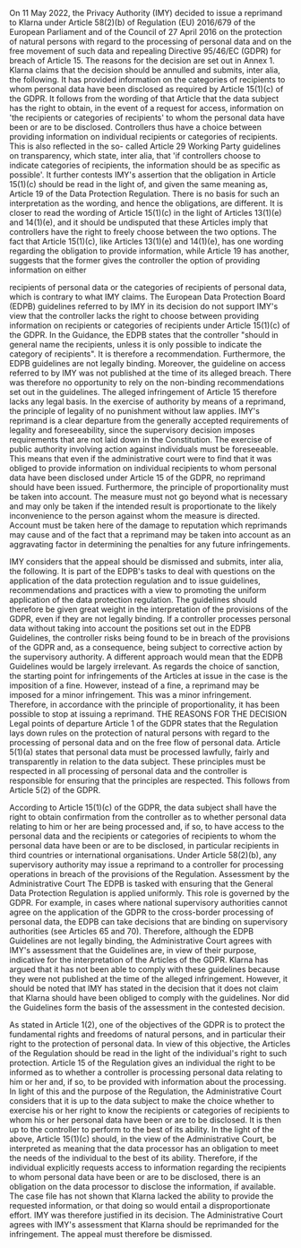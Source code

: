 On 11 May 2022, the Privacy Authority (IMY) decided to issue a reprimand to
Klarna under Article 58(2)(b) of Regulation (EU) 2016/679 of the European
Parliament and of the Council of 27 April 2016 on the protection of natural
persons with regard to the processing of personal data and on the free
movement of such data and repealing Directive 95/46/EC (GDPR) for breach
of Article 15. The reasons for the decision are set out in Annex 1.
Klarna claims that the decision should be annulled and submits, inter alia, the
following. It has provided information on the categories of recipients to whom
personal data have been disclosed as required by Article 15(1)(c) of the GDPR.
It follows from the wording of that Article that the data subject has the right to
obtain, in the event of a request for access, information on 'the recipients or
categories of recipients' to whom the personal data have been or are to be
disclosed. Controllers thus have a choice between providing information on
individual recipients or categories of recipients. This is also reflected in the so-
called Article 29 Working Party guidelines on transparency, which state, inter
alia, that 'if controllers choose to indicate categories of recipients, the
information should be as specific as possible'.
It further contests IMY's assertion that the obligation in Article 15(1)(c) should
be read in the light of, and given the same meaning as, Article 19 of the Data
Protection Regulation. There is no basis for such an interpretation as the
wording, and hence the obligations, are different. It is closer to read the
wording of Article 15(1)(c) in the light of Articles 13(1)(e) and 14(1)(e), and it
should be undisputed that these Articles imply that controllers have the right to
freely choose between the two options. The fact that Article 15(1)(c), like
Articles 13(1)(e) and 14(1)(e), has one wording regarding the obligation to
provide information, while Article 19 has another, suggests that the former
gives the controller the option of providing information on either

recipients of personal data or the categories of recipients of personal data,
which is contrary to what IMY claims.
The European Data Protection Board (EDPB) guidelines referred to by IMY in
its decision do not support IMY's view that the controller lacks the right to
choose between providing information on recipients or categories of recipients
under Article 15(1)(c) of the GDPR. In the Guidance, the EDPB states that the
controller "should in general name the recipients, unless it is only possible to
indicate the category of recipients". It is therefore a recommendation.
Furthermore, the EDPB guidelines are not legally binding. Moreover, the
guideline on access referred to by IMY was not published at the time of its
alleged breach. There was therefore no opportunity to rely on the non-binding
recommendations set out in the guidelines. The alleged infringement of Article
15 therefore lacks any legal basis.
In the exercise of authority by means of a reprimand, the principle of legality
of no punishment without law applies. IMY's reprimand is a clear departure
from the generally accepted requirements of legality and foreseeability, since
the supervisory decision imposes requirements that are not laid down in the
Constitution. The exercise of public authority involving action against
individuals must be foreseeable. This means that even if the administrative
court were to find that it was obliged to provide information on individual
recipients to whom personal data have been disclosed under Article 15 of the
GDPR, no reprimand should have been issued. Furthermore, the principle of
proportionality must be taken into account. The measure must not go beyond
what is necessary and may only be taken if the intended result is proportionate
to the likely inconvenience to the person against whom the measure is directed.
Account must be taken here of the damage to reputation which reprimands
may cause and of the fact that a reprimand may be taken into account as an
aggravating factor in determining the penalties for any future infringements.

IMY considers that the appeal should be dismissed and submits, inter alia, the
following. It is part of the EDPB's tasks to deal with questions on the
application of the data protection regulation and to issue guidelines,
recommendations and practices with a view to promoting the uniform
application of the data protection regulation. The guidelines should therefore
be given great weight in the interpretation of the provisions of the GDPR, even
if they are not legally binding. If a controller processes personal data without
taking into account the positions set out in the EDPB Guidelines, the controller
risks being found to be in breach of the provisions of the GDPR and, as a
consequence, being subject to corrective action by the supervisory authority. A
different approach would mean that the EDPB Guidelines would be largely
irrelevant.
As regards the choice of sanction, the starting point for infringements of the
Articles at issue in the case is the imposition of a fine. However, instead of a
fine, a reprimand may be imposed for a minor infringement. This was a minor
infringement. Therefore, in accordance with the principle of proportionality, it
has been possible to stop at issuing a reprimand.
THE REASONS FOR THE DECISION
Legal points of departure
Article 1 of the GDPR states that the Regulation lays down rules on the
protection of natural persons with regard to the processing of personal data and
on the free flow of personal data. Article 5(1)(a) states that personal data must
be processed lawfully, fairly and transparently in relation to the data subject.
These principles must be respected in all processing of personal data and the
controller is responsible for ensuring that the principles are respected. This
follows from Article 5(2) of the GDPR.

According to Article 15(1)(c) of the GDPR, the data subject shall have the
right to obtain confirmation from the controller as to whether personal data
relating to him or her are being processed and, if so, to have access to the
personal data and the recipients or categories of recipients to whom the
personal data have been or are to be disclosed, in particular recipients in third
countries or international organisations.
Under Article 58(2)(b), any supervisory authority may issue a reprimand to a
controller for processing operations in breach of the provisions of the
Regulation.
Assessment by the Administrative Court
The EDPB is tasked with ensuring that the General Data Protection Regulation
is applied uniformly. This role is governed by the GDPR. For example, in
cases where national supervisory authorities cannot agree on the application of
the GDPR to the cross-border processing of personal data, the EDPB can take
decisions that are binding on supervisory authorities (see Articles 65 and 70).
Therefore, although the EDPB Guidelines are not legally binding, the
Administrative Court agrees with IMY's assessment that the Guidelines are, in
view of their purpose, indicative for the interpretation of the Articles of the
GDPR.
Klarna has argued that it has not been able to comply with these guidelines
because they were not published at the time of the alleged infringement.
However, it should be noted that IMY has stated in the decision that it does
not claim that Klarna should have been obliged to comply with the guidelines.
Nor did the Guidelines form the basis of the assessment in the contested
decision.

As stated in Article 1(2), one of the objectives of the GDPR is to protect the
fundamental rights and freedoms of natural persons, and in particular their
right to the protection of personal data. In view of this objective, the Articles of
the Regulation should be read in the light of the individual's right to such
protection.
Article 15 of the Regulation gives an individual the right to be informed as to
whether a controller is processing personal data relating to him or her and, if
so, to be provided with information about the processing. In light of this and
the purpose of the Regulation, the Administrative Court considers that it is up
to the data subject to make the choice whether to exercise his or her right to
know the recipients or categories of recipients to whom his or her personal data
have been or are to be disclosed. It is then up to the controller to perform to the
best of its ability.
In the light of the above, Article 15(1)(c) should, in the view of the
Administrative Court, be interpreted as meaning that the data processor has an
obligation to meet the needs of the individual to the best of its ability.
Therefore, if the individual explicitly requests access to information regarding
the recipients to whom personal data have been or are to be disclosed, there is
an obligation on the data processor to disclose the information, if available.
The case file has not shown that Klarna lacked the ability to provide the
requested information, or that doing so would entail a disproportionate effort.
IMY was therefore justified in its decision. The Administrative Court agrees
with IMY's assessment that Klarna should be reprimanded for the
infringement.
The appeal must therefore be dismissed.
